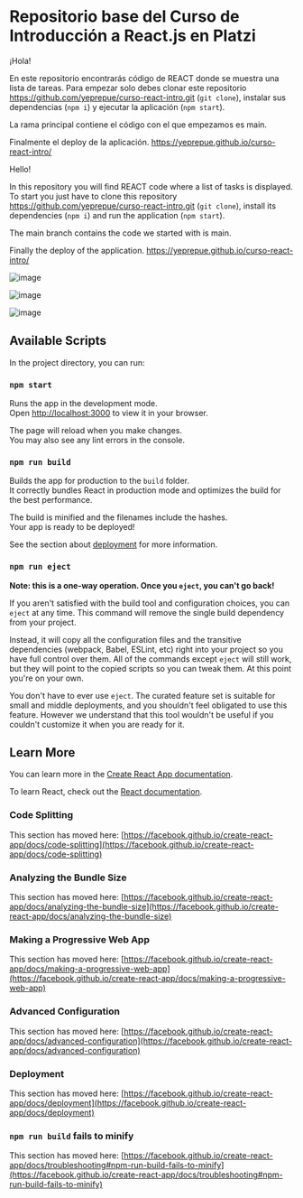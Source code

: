 # Repositorio base del Curso de Introducción a React.js en Platzi

¡Hola!

En este repositorio encontrarás código de REACT donde se muestra una lista de tareas.
Para empezar solo debes clonar este repositorio https://github.com/yeprepue/curso-react-intro.git
(`git clone`), instalar sus dependencias (`npm i`) y ejecutar la aplicación (`npm start`).

La rama principal contiene el código con el que empezamos es main. 

Finalmente el deploy de la aplicación. https://yeprepue.github.io/curso-react-intro/



Hello!

In this repository you will find REACT code where a list of tasks is displayed.
To start you just have to clone this repository https://github.com/yeprepue/curso-react-intro.git
(`git clone`), install its dependencies (`npm i`) and run the application (`npm start`).

The main branch contains the code we started with is main.

Finally the deploy of the application. https://yeprepue.github.io/curso-react-intro/

![image](https://github.com/yeprepue/curso-react-intro/assets/43614257/b7f0c7a1-b5fe-40a1-8ded-44f61809248a)

![image](https://github.com/yeprepue/curso-react-intro/assets/43614257/483d401b-1f6c-4d5e-9a43-67c22df8bab6)

![image](https://github.com/yeprepue/curso-react-intro/assets/43614257/31810199-14f7-40c0-942b-e6c229e72326)





## Available Scripts

In the project directory, you can run:

### `npm start`

Runs the app in the development mode.\
Open [http://localhost:3000](http://localhost:3000) to view it in your browser.

The page will reload when you make changes.\
You may also see any lint errors in the console.

### `npm run build`

Builds the app for production to the `build` folder.\
It correctly bundles React in production mode and optimizes the build for the best performance.

The build is minified and the filenames include the hashes.\
Your app is ready to be deployed!

See the section about [deployment](https://facebook.github.io/create-react-app/docs/deployment) for more information.

### `npm run eject`

**Note: this is a one-way operation. Once you `eject`, you can't go back!**

If you aren't satisfied with the build tool and configuration choices, you can `eject` at any time. This command will remove the single build dependency from your project.

Instead, it will copy all the configuration files and the transitive dependencies (webpack, Babel, ESLint, etc) right into your project so you have full control over them. All of the commands except `eject` will still work, but they will point to the copied scripts so you can tweak them. At this point you're on your own.

You don't have to ever use `eject`. The curated feature set is suitable for small and middle deployments, and you shouldn't feel obligated to use this feature. However we understand that this tool wouldn't be useful if you couldn't customize it when you are ready for it.

## Learn More

You can learn more in the [Create React App documentation](https://facebook.github.io/create-react-app/docs/getting-started).

To learn React, check out the [React documentation](https://reactjs.org/).

### Code Splitting

This section has moved here: [https://facebook.github.io/create-react-app/docs/code-splitting](https://facebook.github.io/create-react-app/docs/code-splitting)

### Analyzing the Bundle Size

This section has moved here: [https://facebook.github.io/create-react-app/docs/analyzing-the-bundle-size](https://facebook.github.io/create-react-app/docs/analyzing-the-bundle-size)

### Making a Progressive Web App

This section has moved here: [https://facebook.github.io/create-react-app/docs/making-a-progressive-web-app](https://facebook.github.io/create-react-app/docs/making-a-progressive-web-app)

### Advanced Configuration

This section has moved here: [https://facebook.github.io/create-react-app/docs/advanced-configuration](https://facebook.github.io/create-react-app/docs/advanced-configuration)

### Deployment

This section has moved here: [https://facebook.github.io/create-react-app/docs/deployment](https://facebook.github.io/create-react-app/docs/deployment)

### `npm run build` fails to minify

This section has moved here: [https://facebook.github.io/create-react-app/docs/troubleshooting#npm-run-build-fails-to-minify](https://facebook.github.io/create-react-app/docs/troubleshooting#npm-run-build-fails-to-minify)
